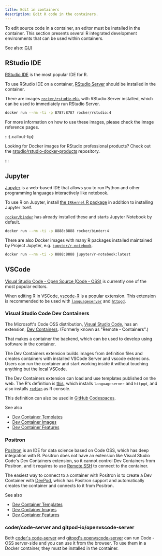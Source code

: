 ```yaml
---
title: Edit in containers
description: Edit R code in the containers.
---
```


To edit source code in a container, an editor must be installed in the container.
This section presents several R integrated development environments that can be used within containers.

See also: [GUI](gui.md)

## RStudio IDE

[RStudio IDE](https://www.rstudio.com/products/rstudio/) is the most popular IDE for R.

To use RStudio IDE on a container,
[RStudio Server](https://www.rstudio.com/products/rstudio/download-server/) should be installed in the container.

There are images [`rocker/rstudio` etc.](../images/versioned/rstudio.md) with RStudio Server installed,
which can be used to immediately run RStudio Server.

```sh
docker run --rm -ti -p 8787:8787 rocker/rstudio:4
```

For more information on how to use these images, please check the image reference pages.

:::{.callout-tip}

Looking for Docker images for RStudio professional products?
Check out the [rstudio/rstudio-docker-products](https://github.com/rstudio/rstudio-docker-products) repository.

:::

## Jupyter

[Jupyter](https://jupyter.org/) is a web-based IDE
that allows you to run Python and other programming languages interactively like notebook.

To use R on Jupyter,
install [the `IRkernel` R package](https://irkernel.github.io/) in addition to installing Jupyter itself.

[`rocker/binder`](../images/versioned/binder.md) has already installed these and starts Jupyter Notebook by default.

```sh
docker run --rm -ti -p 8888:8888 rocker/binder:4
```

There are also Docker images with many R packages installed maintained by Project Jupyter,
e.g. [`jupyter/r-notebook`](https://jupyter-docker-stacks.readthedocs.io/en/latest/using/selecting.html#jupyter-r-notebook).

```sh
docker run --rm -ti -p 8888:8888 jupyter/r-notebook:latest
```

## VSCode

[Visual Studio Code - Open Source (Code - OSS)](https://github.com/microsoft/vscode) is
currently one of the most popular editors.

When editing R in VSCode, [vscode-R](https://github.com/REditorSupport/vscode-R) is a popular extension.
This extension is recommended to be used with
[`languageserver`](https://github.com/REditorSupport/languageserver) and [`httpgd`](https://nx10.github.io/httpgd/).

### Visual Studio Code Dev Containers

The Microsoft's Code OSS distribution, [Visual Studio Code](https://code.visualstudio.com/),
has an extension, [Dev Containers](https://code.visualstudio.com/docs/devcontainers/containers).
(Formerly known as "Remote - Containers".)

That makes a container the backend, which can be used to develop using software in the container.

The Dev Containers extension builds images from definition files
and creates containers with installed VSCode Server and vscode extensions.
Users can run the container and start working inside it without touching anything but the local VSCode.

The Dev Containers extension can load and use templates published on the web.
The R's definition is [this](https://github.com/rocker-org/devcontainer-templates/tree/main/src/r-ver),
which installs `languageserver` and `httpgd`,
and also installs [`radian`](https://github.com/randy3k/radian) as R console.

This definition can also be used in [GitHub Codespaces](https://github.com/features/codespaces).

See also

- [Dev Container Templates](../images/devcontainer/templates.md)
- [Dev Container Images](../images/devcontainer/images.md)
- [Dev Container Features](../images/devcontainer/features.md)

### Positron

[Positron](https://positron.posit.co/) is an IDE for data science based on
Code OSS, which has deep integration with R.
Positron does not have an extension like Visual Studio Code's Dev Containers extension,
so it cannot control Dev Containers from Positron, and it requires to use
[Remote SSH](https://positron.posit.co/remote-ssh.html) to connect to the container.

The easiest way to connect to a container with Positron is to create a Dev Container
with [DevPod](https://devpod.sh/), which has Positron support and automatically
creates the container and connects to it from Positron.

See also

- [Dev Container Templates](../images/devcontainer/templates.md)
- [Dev Container Images](../images/devcontainer/images.md)
- [Dev Container Features](../images/devcontainer/features.md)

### coder/code-server and gitpod-io/openvscode-server

Both [coder's code-server](https://github.com/coder/code-server) and
[gitpod's openvscode-server](https://github.com/gitpod-io/openvscode-server)
can run Code - OSS server-side and you can use it from the browser.
To use them in a Docker container, they must be installed in the container.
